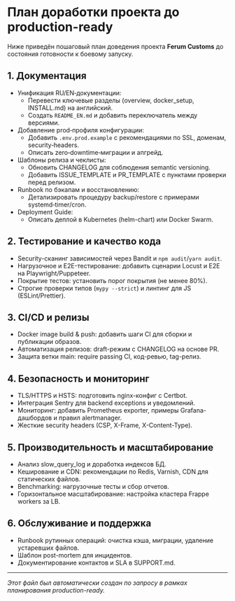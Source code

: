 # План доработки проекта до production-ready

Ниже приведён пошаговый план доведения проекта **Ferum Customs** до состояния готовности к боевому запуску.

## 1. Документация
- Унификация RU/EN‑документации:
  - Перевести ключевые разделы (overview, docker_setup, INSTALL.md) на английский.
  - Создать `README_EN.md` и добавить переключатель между версиями.
- Добавление prod‑профиля конфигурации:
  - Добавить `.env.prod.example` с рекомендациями по SSL, доменам, security‑headers.
  - Описать zero‑downtime‑миграции и апгрейд.
- Шаблоны релиза и чеклисты:
  - Обновить CHANGELOG для соблюдения semantic versioning.
  - Добавить ISSUE_TEMPLATE и PR_TEMPLATE с пунктами проверки перед релизом.
- Runbook по бэкапам и восстановлению:
  - Детализировать процедуру backup/restore с примерами systemd‑timer/cron.
- Deployment Guide:
  - Описать деплой в Kubernetes (helm-chart) или Docker Swarm.

## 2. Тестирование и качество кода
- Security-сканинг зависимостей через Bandit и `npm audit`/`yarn audit`.
- Нагрузочное и E2E-тестирование: добавить сценарии Locust и E2E на Playwright/Puppeteer.
- Покрытие тестов: установить порог покрытия (не менее 80%).
- Строгие проверки типов (`mypy --strict`) и линтинг для JS (ESLint/Prettier).

## 3. CI/CD и релизы
- Docker image build & push: добавить шаги CI для сборки и публикации образов.
- Автоматизация релизов: draft-режим с CHANGELOG на основе PR.
- Защита ветки main: require passing CI, код-ревью, tag-релиз.

## 4. Безопасность и мониторинг
- TLS/HTTPS и HSTS: подготовить nginx-конфиг с Certbot.
- Интеграция Sentry для backend exceptions и уведомлений.
- Мониторинг: добавить Prometheus exporter, примеры Grafana-дашбордов и правил alertmanager.
- Жесткие security headers (CSP, X-Frame, X-Content-Type).

## 5. Производительность и масштабирование
- Анализ slow_query_log и доработка индексов БД.
- Кеширование и CDN: рекомендации по Redis, Varnish, CDN для статических файлов.
- Benchmarking: нагрузочные тесты и сбор отчетов.
- Горизонтальное масштабирование: настройка кластера Frappe workers за LB.

## 6. Обслуживание и поддержка
- Runbook рутинных операций: очистка кэша, миграции, удаление устаревших файлов.
- Шаблон post-mortem для инцидентов.
- Документирование контактов и SLA в SUPPORT.md.

---

*Этот файл был автоматически создан по запросу в рамках планирования production-ready.*
